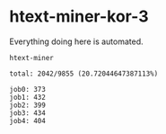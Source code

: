 # htext-miner-kor-3

Everything doing here is automated.

```
htext-miner

total: 2042/9855 (20.72044647387113%)

job0: 373
job1: 432
job2: 399
job3: 434
job4: 404
```